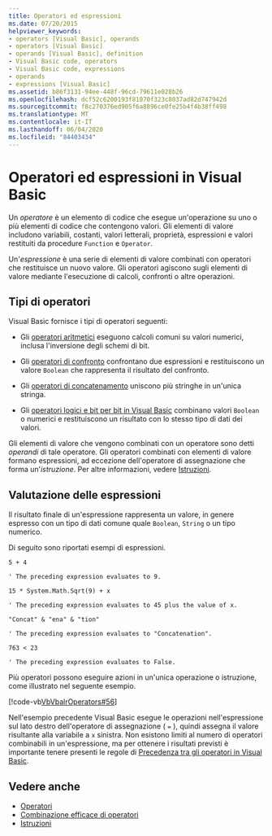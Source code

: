 ```yaml
---
title: Operatori ed espressioni
ms.date: 07/20/2015
helpviewer_keywords:
- operators [Visual Basic], operands
- operators [Visual Basic]
- operands [Visual Basic], definition
- Visual Basic code, operators
- Visual Basic code, expressions
- operands
- expressions [Visual Basic]
ms.assetid: b86f3131-94ee-448f-96cd-79611e028b26
ms.openlocfilehash: dcf52c6200193f81070f323c8037ad82d747942d
ms.sourcegitcommit: f8c270376ed905f6a8896ce0fe25b4f4b38ff498
ms.translationtype: MT
ms.contentlocale: it-IT
ms.lasthandoff: 06/04/2020
ms.locfileid: "84403434"
---
```

# <a name="operators-and-expressions-in-visual-basic"></a>Operatori ed espressioni in Visual Basic
Un *operatore* è un elemento di codice che esegue un'operazione su uno o più elementi di codice che contengono valori. Gli elementi di valore includono variabili, costanti, valori letterali, proprietà, espressioni e valori restituiti da procedure `Function` e `Operator`.  
  
 Un'*espressione* è una serie di elementi di valore combinati con operatori che restituisce un nuovo valore. Gli operatori agiscono sugli elementi di valore mediante l'esecuzione di calcoli, confronti o altre operazioni.  
  
## <a name="types-of-operators"></a>Tipi di operatori  
 Visual Basic fornisce i tipi di operatori seguenti:  
  
- Gli [operatori aritmetici](arithmetic-operators.md) eseguono calcoli comuni su valori numerici, inclusa l'inversione degli schemi di bit.  
  
- Gli [operatori di confronto](comparison-operators.md) confrontano due espressioni e restituiscono un valore `Boolean` che rappresenta il risultato del confronto.  
  
- Gli [operatori di concatenamento](concatenation-operators.md) uniscono più stringhe in un'unica stringa.  
  
- Gli [operatori logici e bit per bit in Visual Basic](logical-and-bitwise-operators.md) combinano valori `Boolean` o numerici e restituiscono un risultato con lo stesso tipo di dati dei valori.  
  
 Gli elementi di valore che vengono combinati con un operatore sono detti *operandi* di tale operatore. Gli operatori combinati con elementi di valore formano espressioni, ad eccezione dell'operatore di assegnazione che forma un'*istruzione*. Per altre informazioni, vedere [Istruzioni](../statements.md).  
  
## <a name="evaluation-of-expressions"></a>Valutazione delle espressioni  
 Il risultato finale di un'espressione rappresenta un valore, in genere espresso con un tipo di dati comune quale `Boolean`, `String` o un tipo numerico.  
  
 Di seguito sono riportati esempi di espressioni.  
  
 `5 + 4`  
  
 `' The preceding expression evaluates to 9.`  
  
 `15 * System.Math.Sqrt(9) + x`  
  
 `' The preceding expression evaluates to 45 plus the value of x.`  
  
 `"Concat" & "ena" & "tion"`  
  
 `' The preceding expression evaluates to "Concatenation".`  
  
 `763 < 23`  
  
 `' The preceding expression evaluates to False.`  
  
 Più operatori possono eseguire azioni in un'unica operazione o istruzione, come illustrato nel seguente esempio.  
  
 [!code-vb[VbVbalrOperators#56](~/samples/snippets/visualbasic/VS_Snippets_VBCSharp/VbVbalrOperators/VB/Class1.vb#56)]  
  
 Nell'esempio precedente Visual Basic esegue le operazioni nell'espressione sul lato destro dell'operatore di assegnazione ( `=` ), quindi assegna il valore risultante alla variabile a `x` sinistra. Non esistono limiti al numero di operatori combinabili in un'espressione, ma per ottenere i risultati previsti è importante tenere presenti le regole di [Precedenza tra gli operatori in Visual Basic](../../../language-reference/operators/operator-precedence.md).  

## <a name="see-also"></a>Vedere anche

- [Operatori](../../../language-reference/operators/index.md)
- [Combinazione efficace di operatori](efficient-combination-of-operators.md)
- [Istruzioni](../../../language-reference/statements/index.md)
